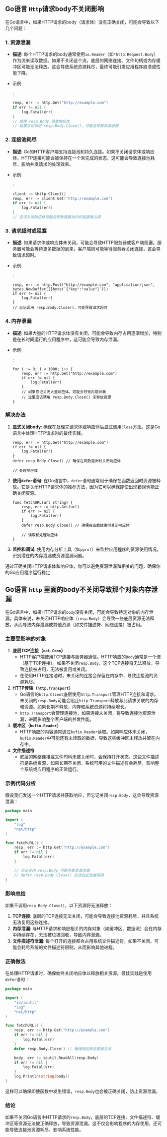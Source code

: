 ## Go语言 ``Http``请求body不关闭影响

在Go语言中，如果HTTP请求的body（请求体）没有正确关闭，可能会导致以下几个问题：

### 1. **资源泄漏**

- **描述**: 每个HTTP请求的body通常使用`io.Reader`（如`*http.Request.Body`）作为流来读取数据。如果不关闭这个流，底层的网络连接、文件句柄或内存缓冲区可能无法释放。这会导致系统资源耗尽，最终可能引发应用程序崩溃或性能下降。

- 示例

  :

  ```go
  resp, err := http.Get("http://example.com")
  if err != nil {
      log.Fatal(err)
  }
  // 使用 resp.Body 读取响应体
  // 如果忘记调用 resp.Body.Close()，可能会导致资源泄漏
  ```

### 2. **连接池耗尽**

- **描述**: Go的HTTP客户端支持连接池和持久连接。如果不关闭请求体或响应体，HTTP连接可能会被保持在一个未完成的状态，这可能会导致连接池耗尽，影响并发请求的处理效率。

- 示例

  :

  ```go
  client := &http.Client{}
  resp, err := client.Get("http://example.com")
  if err != nil {
      log.Fatal(err)
  }
  // 忘记关闭响应体可能会导致连接池中的连接被占用
  ```

### 3. **请求超时或阻塞**

- **描述**: 如果请求体或响应体未关闭，可能会导致HTTP服务器或客户端阻塞。服务器可能会等待更多数据的到来，客户端则可能等待服务器关闭连接，这会导致请求超时。

- 示例

  :

  ```
  resp, err := http.Post("http://example.com", "application/json", bytes.NewBuffer([]byte(`{"key":"value"}`)))
  if err != nil {
      log.Fatal(err)
  }
  // 忘记调用 resp.Body.Close()，可能导致请求超时
  ```

### 4. **内存泄漏**

- **描述**: 如果大量的HTTP请求体没有关闭，可能会导致内存占用逐渐增加，特别是在长时间运行的应用程序中，这可能会导致内存泄漏。

- 示例

  :

  ```
  for i := 0; i < 1000; i++ {
      resp, err := http.Get("http://example.com")
      if err != nil {
          log.Fatal(err)
      }
      // 如果忘记关闭大量响应体，可能会导致内存泄漏
      // 这里应该调用 resp.Body.Close() 来释放资源
  }
  ```

### 解决办法

1. **显式关闭body**: 确保在处理完请求体或响应体后显式调用`Close`方法。这是Go语言中处理HTTP请求时的最佳实践。

   ```
   resp, err := http.Get("http://example.com")
   if err != nil {
       log.Fatal(err)
   }
   defer resp.Body.Close() // 确保在函数退出时关闭响应体
   
   // 处理响应体
   ```

2. **使用`defer`语句**: 在Go语言中，`defer`语句通常用于确保在函数返回时资源被释放。它是关闭HTTP请求体的推荐方法，因为它可以确保即使出现错误也能正确关闭资源。

   ```
   func fetchURL(url string) {
       resp, err := http.Get(url)
       if err != nil {
           log.Fatal(err)
       }
       defer resp.Body.Close() // 确保在函数结束时关闭响应体
   
       // 读取和处理响应体
   }
   ```

3. **监控和调试**: 使用内存分析工具（如`pprof`）来监控应用程序的资源使用情况，识别潜在的内存泄漏或资源泄漏问题。

通过正确关闭HTTP请求体和响应体，你可以避免资源泄漏和相关的问题，确保你的Go应用程序运行稳定





## Go语言 ``http``  里面的body不关闭导致那个对象内存泄漏

在Go语言中，如果HTTP请求的`body`没有关闭，可能会导致特定对象的内存泄漏。具体来说，未关闭HTTP响应体（`resp.Body`）会导致一些底层资源无法释放，从而导致内存泄漏或其他资源（如文件描述符、网络连接）被占用。

### 主要受影响的对象

1. **底层TCP连接（`net.Conn`）**
   - HTTP客户端使用TCP连接与服务器通信。HTTP响应的`Body`通常是一个流（基于TCP连接）。如果不关闭`resp.Body`，这个TCP连接将无法释放，导致连接被占用，无法被复用或关闭。
   - 在使用HTTP连接池时，未关闭的连接会保留在内存中，导致连接池的资源耗尽。
2. **HTTP传输（`http.Transport`）**
   - Go语言的`http.Client`底层使用`http.Transport`管理HTTP连接和请求。未关闭的`resp.Body`可能会阻止`http.Transport`释放与此请求关联的内存和资源。如果长期不释放，内存和系统资源将持续增长。
   - `http.Transport`会管理连接池，如果连接未关闭，将导致连接池资源泄漏，进而影响整个客户端的并发性能。
3. **缓冲区（`bufio.Reader`）**
   - HTTP响应的内容通常通过`bufio.Reader`读取。如果响应体未关闭，`bufio.Reader`中可能还有未读取的数据，导致这些缓冲区未释放并留在内存中。
4. **文件描述符**
   - 底层的网络连接或文件句柄未被关闭时，会保持打开状态。这些文件描述符是系统资源，如果长期不关闭，系统可用的文件描述符会耗尽，影响整个系统或应用程序的正常运行。

### 示例代码分析

假设我们发送一个HTTP请求并获取响应，但忘记关闭`resp.Body`，这会导致资源泄漏：

```go
package main

import (
    "log"
    "net/http"
)

func fetchURL() {
    resp, err := http.Get("http://example.com")
    if err != nil {
        log.Fatal(err)
    }

    // 忘记关闭 resp.Body 可能导致资源泄漏
    // defer resp.Body.Close() 应该在此处被调用
}
```

### 影响总结

如果不调用`resp.Body.Close()`，以下资源将无法释放：

1. **TCP连接**: 底层的TCP连接无法关闭，可能会导致连接池资源耗尽，并且系统无法复用这些连接。
2. **内存泄漏**: 与HTTP请求和响应相关的内存对象（如缓冲区、数据流）会在内存中持续存在，无法被垃圾回收，导致内存泄漏。
3. **文件描述符泄漏**: 每个打开的连接都会占用系统文件描述符，如果不关闭，可能会耗尽系统的文件描述符限制，从而影响其他进程。

### 正确做法

在处理HTTP请求时，确保始终关闭响应体以释放相关资源。最佳实践是使用`defer`语句：

```go
package main

import (
    "io/ioutil"
    "log"
    "net/http"
)

func fetchURL() {
    resp, err := http.Get("http://example.com")
    if err != nil {
        log.Fatal(err)
    }
    defer resp.Body.Close() // 确保响应体总是被关闭

    body, err := ioutil.ReadAll(resp.Body)
    if err != nil {
        log.Fatal(err)
    }
    log.Println(string(body))
}
```

这样可以确保即使函数中发生错误，`resp.Body`也会被正确关闭，防止资源泄漏。

### 结论

如果不关闭Go语言中HTTP请求的`resp.Body`，底层的TCP连接、文件描述符、缓冲区等资源无法被正确释放，导致资源泄漏。这不仅会影响程序的内存使用，还可能导致连接池资源耗尽，影响系统性能。